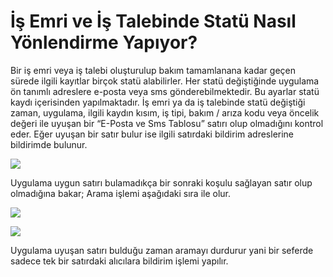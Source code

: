 # İş Emri ve İş Talebinde Statü Nasıl Yönlendirme Yapıyor?

Bir iş emri veya iş talebi oluşturulup bakım tamamlanana kadar geçen sürede ilgili kayıtlar birçok statü alabilirler. Her statü değiştiğinde uygulama ön tanımlı adreslere e-posta veya sms gönderebilmektedir. Bu ayarlar statü kaydı içerisinden yapılmaktadır.
İş emri ya da iş talebinde statü değiştiği zaman, uygulama, ilgili kaydın kısım, iş tipi, bakım / arıza kodu veya öncelik değeri ile uyuşan bir “E-Posta ve Sms Tablosu”  satırı olup olmadığını kontrol eder. Eğer uyuşan bir satır bulur ise ilgili satırdaki bildirim adreslerine bildirimde bulunur.


![](https://docsbimser.blob.core.windows.net/imagecontainer/Isemri_Istalep_statu_yonlendir-0e7da399-b46d-4f51-8bee-5033ef01ffc7.png)

Uygulama uygun satırı bulamadıkça bir sonraki koşulu sağlayan satır olup olmadığına bakar; Arama işlemi aşağıdaki sıra ile olur.


![](https://docsbimser.blob.core.windows.net/imagecontainer/Isemri_Istalep_statu_yonlendir1-51d961fb-f5e8-40ea-8b91-7311544b2ca3.png)

![](https://docsbimser.blob.core.windows.net/imagecontainer/Isemri_Istalep_statu_yonlendir3-48bdc0d0-493f-480a-874e-8a62b3c3b55e.png)

Uygulama uyuşan satırı bulduğu zaman aramayı durdurur yani bir seferde sadece tek bir satırdaki alıcılara bildirim işlemi yapılır.

